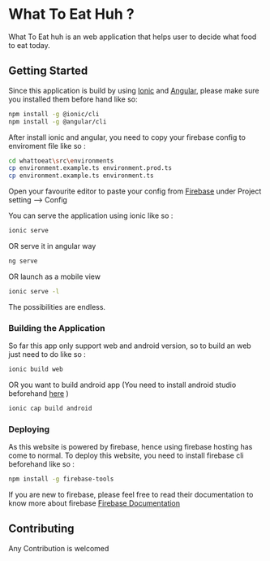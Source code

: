 # What To Eat Huh ?

What To Eat huh is an web application that helps user to decide what food to eat today.

## Getting Started
Since this application is build by using [Ionic](https://github.com/ionic-team/ionic-framework) and [Angular](https://github.com/angular/angular), please make sure you installed them before hand like so:

```sh
npm install -g @ionic/cli
npm install -g @angular/cli
```

After install ionic and angular, you need to copy your firebase config to enviroment file like so :
```sh
cd whattoeat\src\environments
cp environment.example.ts environment.prod.ts 
cp environment.example.ts environment.ts 
```

Open your favourite editor to paste your config from [Firebase](https://console.firebase.google.com/u/0/project/) under Project setting --> Config

You can serve the application using ionic like so : 
```sh
ionic serve
```
OR serve it in angular way
```sh
ng serve
```
OR launch as a mobile view 
```sh
ionic serve -l
```

The possibilities are endless.

### Building the Application

So far this app only support web and android version, so to build an web just need to do like so :
```sh
ionic build web
```
OR you want to build android app (You need to install android studio beforehand [here](https://developer.android.com/studio/) )
```sh
ionic cap build android
```

### Deploying
As this website is powered by firebase, hence using firebase hosting has come to normal.
To deploy this website, you need to install firebase cli beforehand like so : 
```sh
npm install -g firebase-tools 
```

If you are new to firebase, please feel free to read their documentation to know more about firebase [Firebase Documentation](https://firebase.google.com/docs/web/setup)

## Contributing

Any Contribution is welcomed

